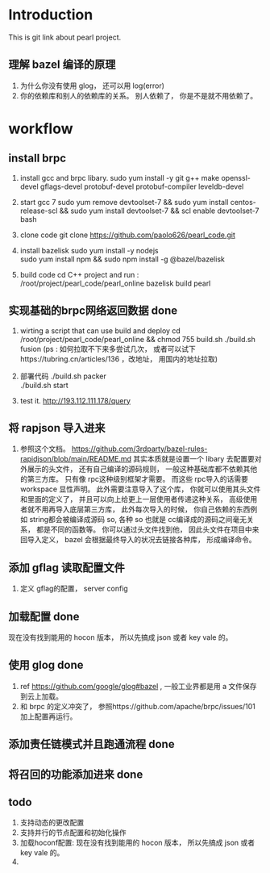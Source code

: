# Introduction
This is git link about pearl project.


## 理解 bazel 编译的原理

1. 为什么你没有使用 glog， 还可以用 log(error)
2. 你的依赖库和别人的依赖库的关系。  别人依赖了， 你是不是就不用依赖了。 

# workflow 

## install brpc 

1.  install gcc and brpc libary.
sudo yum install -y git g++ make openssl-devel gflags-devel protobuf-devel protobuf-compiler leveldb-devel

2. start gcc 7
sudo yum remove devtoolset-7 &&  sudo yum install centos-release-scl && sudo yum install devtoolset-7 && scl enable devtoolset-7 bash

3. clone code
git clone https://github.com/paolo626/pearl_code.git

4.  install bazelisk
sudo yum install -y nodejs  
sudo yum install npm && sudo npm install -g @bazel/bazelisk 

5. build code
cd  C++ project and run : /root/project/pearl_code/pearl_online
bazelisk build pearl 

## 实现基础的brpc网络返回数据  done
1. wirting a script that can use build and deploy
cd /root/project/pearl_code/pearl_online && chmod 755 build.sh
./build.sh  fusion (ps : 如何拉取不下来多尝试几次， 或者可以试下https://tubring.cn/articles/136 ，改地址， 用国内的地址拉取)

2. 部署代码
./build.sh packer  
./build.sh start

2. test it.
http://193.112.111.178/query

##  将 rapjson 导入进来
1. 参照这个文档。 https://github.com/3rdparty/bazel-rules-rapidjson/blob/main/README.md  其实本质就是设置一个 libary 去配置要对外展示的头文件， 还有自己编译的源码规则， 一般这种基础库都不依赖其他的第三方库。 只有像 rpc这种级别框架才需要。 而这些 rpc导入的话需要 workspace 显性声明。 此外需要注意导入了这个库， 你就可以使用其头文件和里面的定义了， 并且可以向上给更上一层使用者传递这种关系， 高级使用者就不用再导入底层第三方库， 此外每次导入的时候， 你自己依赖的东西例如 string都会被编译成源码 so, 各种 so 也就是 cc编译成的源码之间毫无关系， 都是不同的函数等。 你可以通过头文件找到他， 因此头文件在项目中来回导入定义， bazel 会根据最终导入的状况去链接各种库， 形成编译命令。 

## 添加 gflag 读取配置文件
1. 定义 gflag的配置， server config

## 加载配置  done
现在没有找到能用的 hocon 版本， 所以先搞成 json 或者 key vale 的。

## 使用 glog done
1. ref https://github.com/google/glog#bazel , 一般工业界都是用 a 文件保存到云上加载。 
2. 和 brpc 的定义冲突了， 参照https://github.com/apache/brpc/issues/101 加上配置再运行。 

## 添加责任链模式并且跑通流程 done

## 将召回的功能添加进来  done

## todo
1. 支持动态的更改配置
2. 支持并行的节点配置和初始化操作
3. 加载hoconf配置: 现在没有找到能用的 hocon 版本， 所以先搞成 json 或者 key vale 的。
1. 